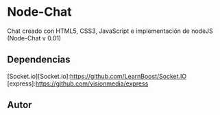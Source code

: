 # Node-Chat

Chat creado con HTML5, CSS3, JavaScript e implementación de nodeJS (Node-Chat v 0.01)


## Dependencias

[Socket.io][Socket.io]:https://github.com/LearnBoost/Socket.IO
[express]:https://github.com/visionmedia/express


## Autor

[@andalm]:https://github.com/andalm




